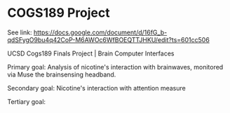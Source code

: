 # COGS189 Project

See link: <https://docs.google.com/document/d/16fG_b-qdSFygO9bu4q42CoP-M6AWOc6WfBOEQTTJHKU/edit?ts=601cc506>

UCSD Cogs189 Finals Project | Brain Computer Interfaces

Primary goal: Analysis of nicotine's interaction with brainwaves, monitored via Muse the brainsensing headband.

Secondary goal: Nicotine's interaction with attention measure

Tertiary goal: